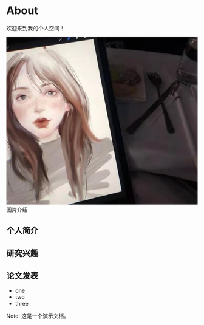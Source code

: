 # About

欢迎来到我的个人空间！

![](images/WechatIMG160.jpg) 图片介绍


## 个人简介

## 研究兴趣

## 论文发表

* one
* two
* three


Note: 这是一个演示文档。
